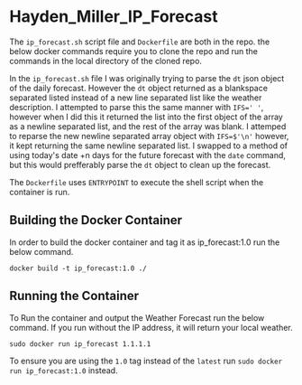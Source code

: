 # Hayden_Miller_IP_Forecast

The `ip_forecast.sh` script file and `Dockerfile` are both in the repo. the below docker commands require you to clone the repo and run the commands in the local directory of the cloned repo.

In the `ip_forecast.sh` file I was originally trying to parse the `dt` json object of the daily forecast. However the `dt` object returned as a blankspace separated listed instead of a new line separated list like the weather description. I attempted to parse this the same manner with `IFS=' '`, however when I did this it returned the list into the first object of the array as a newline separated list, and the rest of the array was blank. I attemped to reparse the new newline separated array object with `IFS=$'\n'` however, it kept returning the same newline separated list. I swapped to a method of using today's date +n days for the future forecast with the `date` command, but this would prefferably parse the `dt` object to clean up the forecast.

The `Dockerfile` uses `ENTRYPOINT` to execute the shell script when the container is run.

## Building the Docker Container

In order to build the docker container and tag it as ip_forecast:1.0 run the below command.

```docker build -t ip_forecast:1.0 ./```

## Running the Container

To Run the container and output the Weather Forecast run the below command. If you run without the IP address, it will return your local weather.

```sudo docker run ip_forecast 1.1.1.1```

To ensure you are using the `1.0` tag instead of the `latest` run `sudo docker run ip_forecast:1.0` instead.

